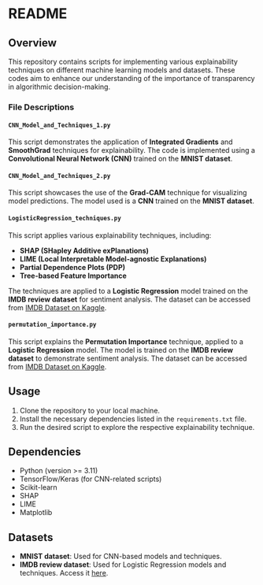 # README

## Overview
This repository contains scripts for implementing various explainability techniques on different machine learning models and datasets. These codes aim to enhance our understanding of the importance of transparency in algorithmic decision-making.

### File Descriptions

#### `CNN_Model_and_Techniques_1.py`
This script demonstrates the application of **Integrated Gradients** and **SmoothGrad** techniques for explainability. The code is implemented using a **Convolutional Neural Network (CNN)** trained on the **MNIST dataset**.

#### `CNN_Model_and_Techniques_2.py`
This script showcases the use of the **Grad-CAM** technique for visualizing model predictions. The model used is a **CNN** trained on the **MNIST dataset**.

#### `LogisticRegression_techniques.py`
This script applies various explainability techniques, including:
- **SHAP (SHapley Additive exPlanations)**
- **LIME (Local Interpretable Model-agnostic Explanations)**
- **Partial Dependence Plots (PDP)**
- **Tree-based Feature Importance**

The techniques are applied to a **Logistic Regression** model trained on the **IMDB review dataset** for sentiment analysis. The dataset can be accessed from [IMDB Dataset on Kaggle](https://www.kaggle.com/datasets/lakshmi25npathi/imdb-dataset-of-50k-movie-reviews).

#### `permutation_importance.py`
This script explains the **Permutation Importance** technique, applied to a **Logistic Regression** model. The model is trained on the **IMDB review dataset** to demonstrate sentiment analysis. The dataset can be accessed from [IMDB Dataset on Kaggle](https://www.kaggle.com/datasets/lakshmi25npathi/imdb-dataset-of-50k-movie-reviews).

## Usage
1. Clone the repository to your local machine.
2. Install the necessary dependencies listed in the `requirements.txt` file.
3. Run the desired script to explore the respective explainability technique.

## Dependencies
- Python (version >= 3.11)
- TensorFlow/Keras (for CNN-related scripts)
- Scikit-learn
- SHAP
- LIME
- Matplotlib

## Datasets
- **MNIST dataset**: Used for CNN-based models and techniques.
- **IMDB review dataset**: Used for Logistic Regression models and techniques. Access it [here](https://www.kaggle.com/datasets/lakshmi25npathi/imdb-dataset-of-50k-movie-reviews).

